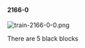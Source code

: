 #### 2166-0
![train-2166-0-0.png](https://github.com/lil-lab/nlvr/raw/master/nlvr/train/images/17/train-2166-0-0.png "train-2166-0-0.png")

There are 5 black blocks